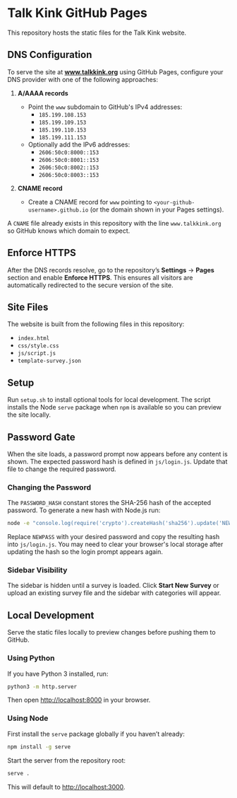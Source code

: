 # Talk Kink GitHub Pages

This repository hosts the static files for the Talk Kink website.

## DNS Configuration

To serve the site at **www.talkkink.org** using GitHub Pages, configure your DNS provider with one of the following approaches:

1. **A/AAAA records**
   - Point the `www` subdomain to GitHub's IPv4 addresses:
     - `185.199.108.153`
     - `185.199.109.153`
     - `185.199.110.153`
     - `185.199.111.153`
   - Optionally add the IPv6 addresses:
     - `2606:50c0:8000::153`
     - `2606:50c0:8001::153`
     - `2606:50c0:8002::153`
     - `2606:50c0:8003::153`

2. **CNAME record**
   - Create a CNAME record for `www` pointing to `<your-github-username>.github.io` (or the domain shown in your Pages settings).

A `CNAME` file already exists in this repository with the line `www.talkkink.org` so GitHub knows which domain to expect.

## Enforce HTTPS

After the DNS records resolve, go to the repository’s **Settings** → **Pages** section and enable **Enforce HTTPS**. This ensures all visitors are automatically redirected to the secure version of the site.

## Site Files

The website is built from the following files in this repository:

- `index.html`
- `css/style.css`
- `js/script.js`
- `template-survey.json`

## Setup

Run `setup.sh` to install optional tools for local development. The script
installs the Node `serve` package when `npm` is available so you can preview
the site locally.

## Password Gate

When the site loads, a password prompt now appears before any content is shown.
The expected password hash is defined in `js/login.js`. Update that file to
change the required password.

### Changing the Password

The `PASSWORD_HASH` constant stores the SHA-256 hash of the accepted password.
To generate a new hash with Node.js run:

```bash
node -e "console.log(require('crypto').createHash('sha256').update('NEWPASS').digest('hex'))"
```

Replace `NEWPASS` with your desired password and copy the resulting hash into
`js/login.js`. You may need to clear your browser's local storage after
updating the hash so the login prompt appears again.

### Sidebar Visibility

The sidebar is hidden until a survey is loaded. Click **Start New Survey** or
upload an existing survey file and the sidebar with categories will appear.

## Local Development

Serve the static files locally to preview changes before pushing them to GitHub.

### Using Python

If you have Python 3 installed, run:

```bash
python3 -m http.server
```

Then open <http://localhost:8000> in your browser.

### Using Node

First install the `serve` package globally if you haven’t already:

```bash
npm install -g serve
```

Start the server from the repository root:

```bash
serve .
```

This will default to <http://localhost:3000>.
